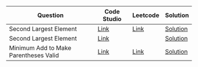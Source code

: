 | Question                              | Code Studio                                                                               | Leetcode                                                                    | Solution                                |
| ------------------------------------- | ----------------------------------------------------------------------------------------- | --------------------------------------------------------------------------- | --------------------------------------- |
| Second Largest Element                | [Link](https://www.codingninjas.com/codestudio/problems/reverse-string-word-wise_1262348) | [Link](https://leetcode.com/problems/reverse-words-in-a-string/)            | [Solution](ReverseStringWordWise.java)  |
| Second Largest Element                | [Link](https://www.codingninjas.com/codestudio/problems/encode-the-message_699836)        |                                                                             | [Solution](EncodeRunLengthMessage.java) |
| Minimum Add to Make Parentheses Valid | [Link](https://www.codingninjas.com/codestudio/problems/mnfrj_1075018)                    | [Link](https://leetcode.com/problems/minimum-add-to-make-parentheses-valid) | [Solution](MinimumParantheses.java) |
